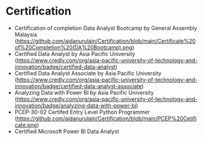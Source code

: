 # Certification 
- Certification of completion Data Analyst Bootcamp by General Assembly Malaysia (https://github.com/aidanurulain/Certification/blob/main/Certificate%20of%20Completion%20(DA%20Bootcamp).png)
- Certified Data Analyst by Asia Pacific University (https://www.credly.com/org/asia-pacific-university-of-technology-and-innovation/badge/certified-data-analyst)
- Certified Data Analyst Associate by Asia Pacific University (https://www.credly.com/org/asia-pacific-university-of-technology-and-innovation/badge/certified-data-analyst-associate)
- Analyzing Data with Power BI by Asia Pacific University (https://www.credly.com/org/asia-pacific-university-of-technology-and-innovation/badge/analyzing-data-with-power-bi)
- PCEP-30-02 Certifed Entry Level Python Programmer (https://github.com/aidanurulain/Certification/blob/main/PCEP%20Cetificate.png)
- Certified Microsoft Power BI Data Analyst 
